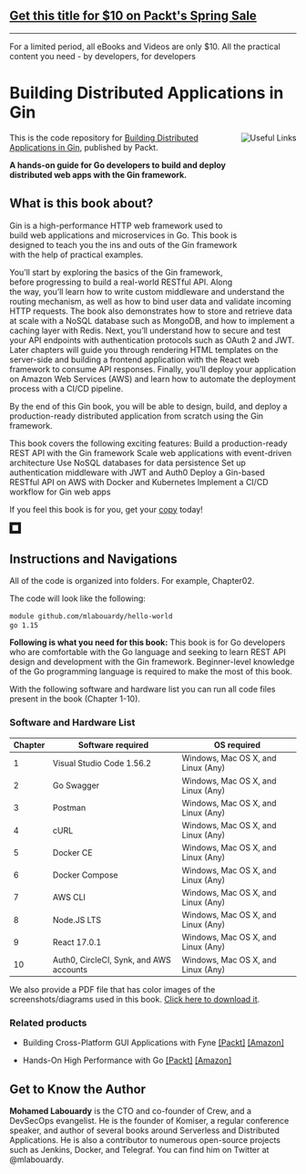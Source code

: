 ## [Get this title for $10 on Packt's Spring Sale](https://www.packt.com/B17115?utm_source=github&utm_medium=packt-github-repo&utm_campaign=spring_10_dollar_2022)
-----
For a limited period, all eBooks and Videos are only $10. All the practical content you need \- by developers, for developers

# Building Distributed Applications in Gin

<a href="https://www.packtpub.com/web-development/building-distributed-applications-in-gin?utm_source=github&utm_medium=repository&utm_campaign=9781786461629"><img src="https://www.packtpub.com/media/catalog/product/cache/4cdce5a811acc0d2926d7f857dceb83b/9/7/9781801074858-original_53.jpeg" alt="Useful Links" height="256px" align="right"></a>

This is the code repository for [Building Distributed Applications in Gin](https://www.packtpub.com/web-development/building-distributed-applications-in-gin?utm_source=github&utm_medium=repository&utm_campaign=9781786461629), published by Packt.

**A hands-on guide for Go developers to build and deploy distributed web apps with the Gin framework.**

## What is this book about?
Gin is a high-performance HTTP web framework used to build web applications and microservices in Go. This book is designed to teach you the ins and outs of the Gin framework with the help of practical examples.

You’ll start by exploring the basics of the Gin framework, before progressing to build a real-world RESTful API. Along the way, you’ll learn how to write custom middleware and understand the routing mechanism, as well as how to bind user data and validate incoming HTTP requests. The book also demonstrates how to store and retrieve data at scale with a NoSQL database such as MongoDB, and how to implement a caching layer with Redis. Next, you’ll understand how to secure and test your API endpoints with authentication protocols such as OAuth 2 and JWT. Later chapters will guide you through rendering HTML templates on the server-side and building a frontend application with the React web framework to consume API responses. Finally, you’ll deploy your application on Amazon Web Services (AWS) and learn how to automate the deployment process with a CI/CD pipeline.

By the end of this Gin book, you will be able to design, build, and deploy a production-ready distributed application from scratch using the Gin framework.

This book covers the following exciting features:
Build a production-ready REST API with the Gin framework
Scale web applications with event-driven architecture
Use NoSQL databases for data persistence
Set up authentication middleware with JWT and Auth0
Deploy a Gin-based RESTful API on AWS with Docker and Kubernetes
Implement a CI/CD workflow for Gin web apps

If you feel this book is for you, get your [copy](https://www.amazon.com/dp/1801074852) today!

<a href="https://www.packtpub.com/?utm_source=github&utm_medium=banner&utm_campaign=GitHubBanner"><img src="https://raw.githubusercontent.com/PacktPublishing/GitHub/master/GitHub.png" 
alt="https://www.packtpub.com/" border="5" /></a>

## Instructions and Navigations
All of the code is organized into folders. For example, Chapter02.

The code will look like the following:
```
module github.com/mlabouardy/hello-world
go 1.15
```

**Following is what you need for this book:**
This book is for Go developers who are comfortable with the Go language and seeking to learn REST API design and development with the Gin framework. Beginner-level knowledge of the Go programming language is required to make the most of this book.

With the following software and hardware list you can run all code files present in the book (Chapter 1-10).
### Software and Hardware List
| Chapter | Software required | OS required |
| -------- | ------------------------------------ | ----------------------------------- |
| 1  | Visual Studio Code 1.56.2 | Windows, Mac OS X, and Linux (Any) |
| 2 | Go Swagger | Windows, Mac OS X, and Linux (Any) |
| 3 | Postman | Windows, Mac OS X, and Linux (Any) |
| 4 | cURL | Windows, Mac OS X, and Linux (Any) |
| 5 | Docker CE | Windows, Mac OS X, and Linux (Any) |
| 6 | Docker Compose | Windows, Mac OS X, and Linux (Any) |
| 7 | AWS CLI | Windows, Mac OS X, and Linux (Any) |
| 8 | Node.JS LTS | Windows, Mac OS X, and Linux (Any) |
| 9 | React 17.0.1 | Windows, Mac OS X, and Linux (Any) |
| 10 | Auth0, CircleCI, Synk, and AWS accounts | Windows, Mac OS X, and Linux (Any) |

We also provide a PDF file that has color images of the screenshots/diagrams used in this book. [Click here to download it](https://static.packt-cdn.com/downloads/9781801074858_ColorImages.pdf).

### Related products
* Building Cross-Platform GUI Applications with Fyne [[Packt]](https://www.packtpub.com/product/building-cross-platform-gui-applications-with-fyne/9781800563162?utm_source=github&utm_medium=repository&utm_campaign=9781800563162) [[Amazon]](https://www.amazon.com/dp/B08PKTNVBQ)

* Hands-On High Performance with Go [[Packt]](https://www.packtpub.com/product/hands-on-high-performance-with-go/9781789805789?utm_source=github&utm_medium=repository&utm_campaign=9781789805789) [[Amazon]](https://www.amazon.com/dp/1789805783)

## Get to Know the Author
**Mohamed Labouardy** is the CTO and co-founder of Crew, and a DevSecOps evangelist. He is the founder of Komiser, a regular conference speaker, and author of several books around Serverless and Distributed Applications. He is also a contributor to numerous open-source projects such as Jenkins, Docker, and Telegraf. You can find him on Twitter at @mlabouardy.

